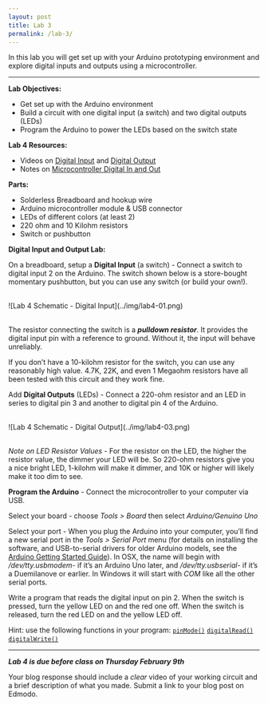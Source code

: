 ```yaml
---
layout: post
title: Lab 3
permalink: /lab-3/
---
```


In this lab you will get set up with your Arduino prototyping environment and explore digital inputs and outputs using a microcontroller.

<hr>

<span class="underlined">**Lab Objectives:**</span>

+ Get set up with the Arduino environment
+ Build a circuit with one digital input (a switch) and two digital outputs (LEDs)
+ Program the Arduino to power the LEDs based on the switch state

<span class="underlined">**Lab 4 Resources:**</span>

+ Videos on [Digital Input](https://vimeo.com/86548673) and [Digital Output](https://vimeo.com/86534049)
+ Notes on [Microcontroller Digital In and Out](https://itp.nyu.edu/physcomp/lessons/microcontrollers/digital-input-output/)

<span class="underlined">**Parts:**</span>

+ Solderless Breadboard and hookup wire
+ Arduino microcontroller module & USB connector
+ LEDs of different colors (at least 2)
+ 220 ohm and 10 Kilohm resistors
+ Switch or pushbutton

<span class="underlined">**Digital Input and Output Lab:**</span>

On a breadboard, setup a **Digital Input** (a switch) - Connect a switch to digital input 2 on the Arduino. The switch shown below is a store-bought momentary pushbutton, but you can use any switch (or build your own!).

<br>
![Lab 4 Schematic - Digital Input](../img/lab4-01.png)
<br><br>

The resistor connecting the switch is a ***pulldown resistor***. It provides the digital input pin with a reference to ground. Without it, the input will behave unreliably.

If you don’t have a 10-kilohm resistor for the switch, you can use any reasonably high value. 4.7K, 22K, and even 1 Megaohm resistors have all been tested with this circuit and they work fine.

Add **Digital Outputs** (LEDs) - Connect a 220-ohm resistor and an LED in series to digital pin 3 and another to digital pin 4 of the Arduino.

<br>
![Lab 4 Schematic - Digital Output](../img/lab4-03.png)
<br><br>

*Note on LED Resistor Values* - For the resistor on the LED, the higher the resistor value, the dimmer your LED will be. So 220-ohm resistors give you a nice bright LED, 1-kilohm will make it dimmer, and 10K or higher will likely make it too dim to see.

**Program the Arduino** - Connect the microcontroller to your computer via USB.

Select your board - choose *Tools > Board* then select *Arduino/Genuino Uno*

Select your port - When you plug the Arduino into your computer, you’ll find a new serial port in the *Tools > Serial Port* menu (for details on installing the software, and USB-to-serial drivers for older Arduino models, see the [Arduino Getting Started Guide](https://www.arduino.cc/en/Guide/HomePage)). In OSX, the name will begin with */dev/tty.usbmodem-* if it’s an Arduino Uno later, and */dev/tty.usbserial-* if it’s a Duemilanove or earlier. In Windows it will start with *COM* like all the other serial ports.

Write a program that reads the digital input on pin 2. When the switch is pressed, turn the yellow LED on and the red one off. When the switch is released, turn the red LED on and the yellow LED off.

Hint: use the following functions in your program:
[`pinMode()`](https://www.arduino.cc/en/Reference/PinMode)
[`digitalRead()`](https://www.arduino.cc/en/Reference/DigitalRead)
[`digitalWrite()`](https://www.arduino.cc/en/Reference/DigitalWrite)

<hr>

***Lab 4 is due before class on Thursday February 9th***

Your blog response should include a *clear* video of your working circuit and a brief description of what you made. Submit a link to your blog post on Edmodo.
